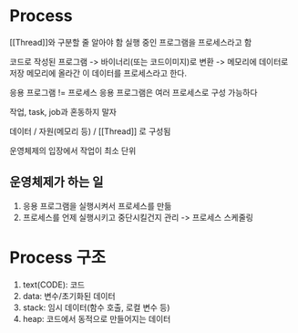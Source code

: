 # Process
[[Thread]]와 구분할 줄 알아야 함
실행 중인 프로그램을 프로세스라고 함

코드로 작성된 프로그램 -> 바이너리(또는 코드이미지)로 변환 -> 메모리에 데이터로 저장 
메모리에 올라간 이 데이터를 프로세스라고 한다. 

응용 프로그램 != 프로세스
응용 프로그램은 여러 프로세스로 구성 가능하다

작업, task, job과 혼동하지 말자

데이터 / 자원(메모리 등) / [[Thread]] 로 구성됨

운영체제의 입장에서 작업이 최소 단위

## 운영체제가 하는 일
1. 응용 프로그램을 실행시켜서 프로세스를 만듦
2. 프로세스를 언제 실행시키고 중단시킬건지 관리 -> 프로세스 스케줄링

# Process 구조
1. text(CODE): 코드
2. data: 변수/초기화된 데이터
3. stack: 임시 데이터(함수 호출, 로컬 변수 등)
4. heap: 코드에서 동적으로 만들어지는 데이터

